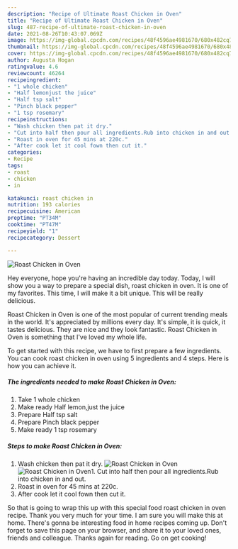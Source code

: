 ```yaml
---
description: "Recipe of Ultimate Roast Chicken in Oven"
title: "Recipe of Ultimate Roast Chicken in Oven"
slug: 487-recipe-of-ultimate-roast-chicken-in-oven
date: 2021-08-26T10:43:07.069Z
image: https://img-global.cpcdn.com/recipes/48f4596ae4981670/680x482cq70/roast-chicken-in-oven-recipe-main-photo.jpg
thumbnail: https://img-global.cpcdn.com/recipes/48f4596ae4981670/680x482cq70/roast-chicken-in-oven-recipe-main-photo.jpg
cover: https://img-global.cpcdn.com/recipes/48f4596ae4981670/680x482cq70/roast-chicken-in-oven-recipe-main-photo.jpg
author: Augusta Hogan
ratingvalue: 4.6
reviewcount: 46264
recipeingredient:
- "1 whole chicken"
- "Half lemonjust the juice"
- "Half tsp salt"
- "Pinch black pepper"
- "1 tsp rosemary"
recipeinstructions:
- "Wash chicken then pat it dry."
- "Cut into half then pour all ingredients.Rub into chicken in and out."
- "Roast in oven for 45 mins at 220c."
- "After cook let it cool fown then cut it."
categories:
- Recipe
tags:
- roast
- chicken
- in

katakunci: roast chicken in 
nutrition: 193 calories
recipecuisine: American
preptime: "PT34M"
cooktime: "PT47M"
recipeyield: "1"
recipecategory: Dessert

---
```



![Roast Chicken in Oven](https://img-global.cpcdn.com/recipes/48f4596ae4981670/680x482cq70/roast-chicken-in-oven-recipe-main-photo.jpg)

Hey everyone, hope you're having an incredible day today. Today, I will show you a way to prepare a special dish, roast chicken in oven. It is one of my favorites. This time, I will make it a bit unique. This will be really delicious.

Roast Chicken in Oven is one of the most popular of current trending meals in the world. It's appreciated by millions every day. It's simple, it is quick, it tastes delicious. They are nice and they look fantastic. Roast Chicken in Oven is something that I've loved my whole life.




To get started with this recipe, we have to first prepare a few ingredients. You can cook roast chicken in oven using 5 ingredients and 4 steps. Here is how you can achieve it.

<!--inarticleads1-->

##### The ingredients needed to make Roast Chicken in Oven:

1. Take 1 whole chicken
1. Make ready Half lemon,just the juice
1. Prepare Half tsp salt
1. Prepare Pinch black pepper
1. Make ready 1 tsp rosemary




<!--inarticleads2-->

##### Steps to make Roast Chicken in Oven:

1. Wash chicken then pat it dry.
<img src="https://img-global.cpcdn.com/steps/89095556eb0bb16d/160x128cq70/roast-chicken-in-oven-recipe-step-1-photo.jpg" alt="Roast Chicken in Oven"><img src="https://img-global.cpcdn.com/steps/48e0987622d278f2/160x128cq70/roast-chicken-in-oven-recipe-step-1-photo.jpg" alt="Roast Chicken in Oven">1. Cut into half then pour all ingredients.Rub into chicken in and out.
1. Roast in oven for 45 mins at 220c.
1. After cook let it cool fown then cut it.




So that is going to wrap this up with this special food roast chicken in oven recipe. Thank you very much for your time. I am sure you will make this at home. There's gonna be interesting food in home recipes coming up. Don't forget to save this page on your browser, and share it to your loved ones, friends and colleague. Thanks again for reading. Go on get cooking!
